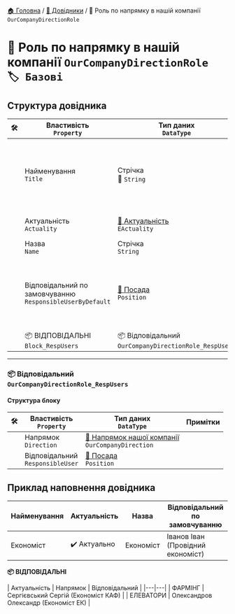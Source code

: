 ﻿[🏠 Головна](../README.MD) / [📘 Довідники](./README.MD) / 📘 Роль по напрямку в нашій компанії `OurCompanyDirectionRole` 

# 📘 Роль по напрямку в нашій компанії `OurCompanyDirectionRole` </br> `🏷️ Базові`

## Структура довідника

|🛠️| Властивість </br> `Property` | Тип даних </br> `DataType` | Примітки |
|---|---|---|---|
|| Найменування </br> `Title` | Стрічка </br> 🔧 `String` | Відображувана назва. Складається із значка актуальності (якщо заблоковано) та назви  |
|| Актуальність </br> `Actuality` | [🎲 Актуальність](../Enums/EActuality.md) </br> `EActuality` | За замовчуванням `✔️ Актуально` |
|| Назва </br> `Name` | Стрічка </br> `String` |  |
|| Відповідальний по замовчуванню </br> `ResponsibleUserByDefault` | [📘 Посада](./UserPosition.md) </br> `Position` | Якщо в блоці `📦 ВІДПОВІДАЛЬНІ` не буде знайдено необхідного напрямку - брати цього користувача |
|| 📦 ВІДПОВІДАЛЬНІ </br> `Block_RespUsers` | 📦 Відповідальний </br> `OurCompanyDirectionRole_RespUsers` |  |

---

### 📦 Відповідальний </br> `OurCompanyDirectionRole_RespUsers`
#### Структура блоку

|🛠️| Властивість </br> `Property` | Тип даних </br> `DataType` | Примітки |
|---|---|---|---|
|| Напрямок </br> `Direction` | [📘 Напрямок нашої компанії](./OurCompanyDirection.md) </br> `OurCompanyDirection` | |
|| Відповідальний </br> `ResponsibleUser` | [📘 Посада](./UserPosition.md) </br> `Position` |  |


## Приклад наповнення довідника
| Найменування | Актуальність | Назва | Відповідальний по замовчуванню |
|---|---|---|---|
| Економіст | ✔️ Актуально | Економіст | Іванов Іван (Провідний економіст) |

**📦 ВІДПОВІДАЛЬНІ**

| Актуальність | Напрямок | Відповідальний |
|---|---|
| ФАРМІНГ | Сергієвський Сергій (Економіст КАФ) |
| ЕЛЕВАТОРИ | Олександров Олександр (Економіст ЕК) |